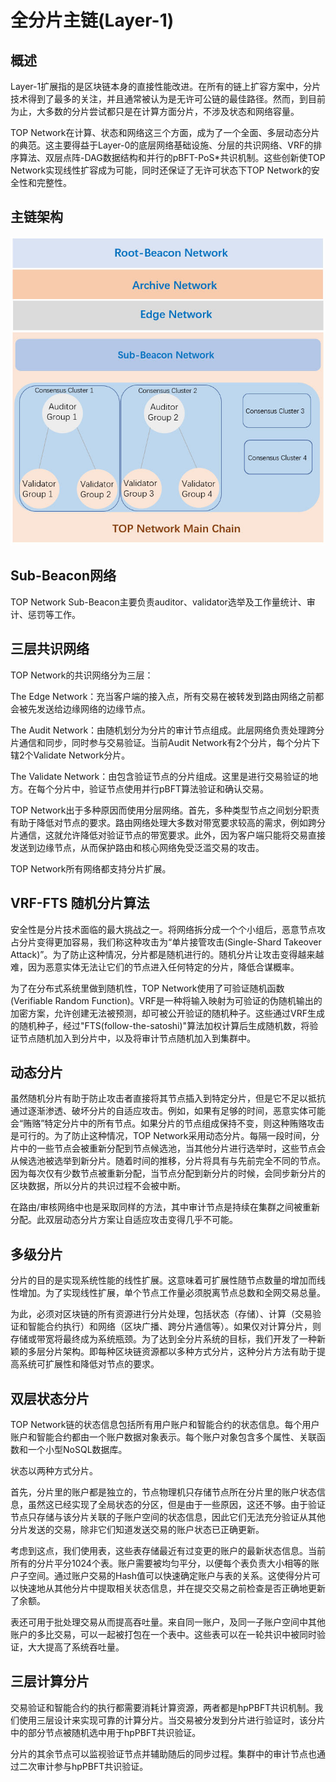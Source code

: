 # 全分片主链(Layer-1)

## 概述

Layer-1扩展指的是区块链本身的直接性能改进。在所有的链上扩容方案中，分片技术得到了最多的关注，并且通常被认为是无许可公链的最佳路径。然而，到目前为止，大多数的分片尝试都只是在计算方面分片，不涉及状态和网络容量。 

TOP Network在计算、状态和网络这三个方面，成为了一个全面、多层动态分片的典范。这主要得益于Layer-0的底层网络基础设施、分层的共识网络、VRF的排序算法、双层点阵-DAG数据结构和并行的pBFT-PoS*共识机制。这些创新使TOP Network实现线性扩容成为可能，同时还保证了无许可状态下TOP Network的安全性和完整性。

## 主链架构

![Snap114](ComprehensiveMulti-levelDynamicSharding(layer-1).assets/Snap114.jpg)



## Sub-Beacon网络

TOP Network Sub-Beacon主要负责auditor、validator选举及工作量统计、审计、惩罚等工作。

## 三层共识网络

TOP Network的共识网络分为三层：

The Edge Network：充当客户端的接入点，所有交易在被转发到路由网络之前都会被先发送给边缘网络的边缘节点。

The Audit Network：由随机划分为分片的审计节点组成。此层网络负责处理跨分片通信和同步，同时参与交易验证。当前Audit Network有2个分片，每个分片下辖2个Validate Network分片。

The Validate Network：由包含验证节点的分片组成。这里是进行交易验证的地方。在每个分片中，验证节点使用并行pBFT算法验证和确认交易。

TOP Network出于多种原因而使用分层网络。首先，多种类型节点之间划分职责有助于降低对节点的要求。路由网络处理大多数对带宽要求较高的需求，例如跨分片通信，这就允许降低对验证节点的带宽要求。此外，因为客户端只能将交易直接发送到边缘节点，从而保护路由和核心网络免受泛滥交易的攻击。

TOP Network所有网络都支持分片扩展。

## VRF-FTS 随机分片算法

安全性是分片技术面临的最大挑战之一。将网络拆分成一个个小组后，恶意节点攻占分片变得更加容易，我们称这种攻击为“单片接管攻击(Single-Shard Takeover Attack)”。为了防止这种情况，分片都是随机进行的。随机分片让攻击变得越来越难，因为恶意实体无法让它们的节点进入任何特定的分片，降低合谋概率。

为了在分布式系统里做到随机性，TOP Network使用了可验证随机函数(Verifiable Random Function)。VRF是一种将输入映射为可验证的伪随机输出的加密方案，允许创建无法被预测，却可被公开验证的随机种子。这些通过VRF生成的随机种子，经过"FTS(follow-the-satoshi)"算法加权计算后生成随机数，将验证节点随机加入到分片中，以及将审计节点随机加入到集群中。

## 动态分片

虽然随机分片有助于防止攻击者直接将其节点插入到特定分片，但是它不足以抵抗通过逐渐渗透、破坏分片的自适应攻击。例如，如果有足够的时间，恶意实体可能会“贿赂”特定分片中的所有节点。如果分片的节点组成保持不变，则这种贿赂攻击是可行的。为了防止这种情况，TOP Network采用动态分片。每隔一段时间，分片中的一些节点会被重新分配到节点候选池，当其他分片进行选举时，这些节点会从候选池被选举到新分片。随着时间的推移，分片将具有与先前完全不同的节点。因为每次仅有少数节点被重新分配，当节点分配到新分片的时候，会同步新分片的区块数据，所以分片的共识过程不会被中断。

在路由/审核网络中也是采取同样的方法，其中审计节点是持续在集群之间被重新分配。此双层动态分片方案让自适应攻击变得几乎不可能。 

## 多级分片

分片的目的是实现系统性能的线性扩展。这意味着可扩展性随节点数量的增加而线性增加。为了实现线性扩展，单个节点工作量必须脱离节点总数和全网交易总量。

为此，必须对区块链的所有资源进行分片处理，包括状态（存储）、计算（交易验证和智能合约执行）和网络（区块广播、跨分片通信等）。如果仅对计算分片，则存储或带宽将最终成为系统瓶颈。为了达到全分片系统的目标，我们开发了一种新颖的多层分片架构。即每种区块链资源都以多种方式分片，这种分片方法有助于提高系统可扩展性和降低对节点的要求。 

## 双层状态分片

TOP Network链的状态信息包括所有用户账户和智能合约的状态信息。每个用户账户和智能合约都由一个账户数据对象表示。每个账户对象包含多个属性、关联函数和一个小型NoSQL数据库。

状态以两种方式分片。

首先，分片里的账户都是独立的，节点物理机只存储节点所在分片里的账户状态信息，虽然这已经实现了全局状态的分区，但是由于一些原因，这还不够。由于验证节点只存储与该分片关联的子账户空间的状态信息，因此它们无法充分验证从其他分片发送的交易，除非它们知道发送交易的账户状态已正确更新。

考虑到这点，我们使用表，这些表存储最近有过变更的账户的最新状态信息。当前所有的分片平分1024个表。账户需要被均匀平分，以便每个表负责大小相等的账户子空间。通过账户交易的Hash值可以快速确定账户与表的关系。这使得分片可以快速地从其他分片中提取相关状态信息，并在提交交易之前检查是否正确地更新了余额。

表还可用于批处理交易从而提高吞吐量。来自同一账户，及同一子账户空间中其他账户的多比交易，可以一起被打包在一个表中。这些表可以在一轮共识中被同时验证，大大提高了系统吞吐量。 

## 三层计算分片

交易验证和智能合约的执行都需要消耗计算资源，两者都是hpPBFT共识机制。我们使用三层设计来实现可靠的计算分片。当交易被分发到分片进行验证时，该分片中的部分节点被随机选中用于hpPBFT共识验证。

分片的其余节点可以监视验证节点并辅助随后的同步过程。集群中的审计节点也通过二次审计参与hpPBFT共识验证。

